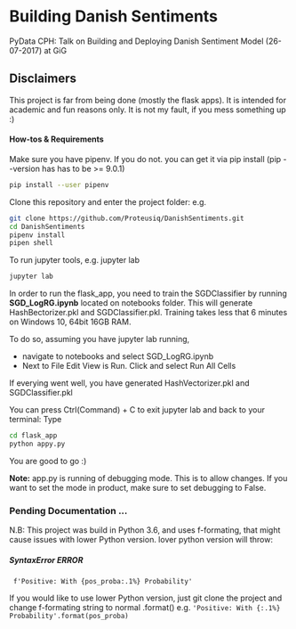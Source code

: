 # Building Danish Sentiments
PyData CPH: Talk on Building and Deploying Danish Sentiment Model (26-07-2017) at GiG

## Disclaimers
This project is far from being done (mostly the flask apps). It is intended for academic and fun reasons only. It is not my fault, if you mess something up :)

#### How-tos & Requirements

Make sure you have pipenv. If you do not. you can get it via pip install (pip --version has has to be >= 9.0.1)
```bash
pip install --user pipenv
```

Clone this repository and enter the project folder: e.g.

``` bash
git clone https://github.com/Proteusiq/DanishSentiments.git
cd DanishSentiments
pipenv install
pipen shell

```

To run jupyter tools, e.g. jupyter lab

```bash
jupyter lab
```

In order to run the flask_app, you need to train the SGDClassifier by running **SGD_LogRG.ipynb** located on notebooks folder. This will generate HashBectorizer.pkl and SGDClassifier.pkl. Training takes less that 6 minutes on Windows 10, 64bit 16GB RAM.

To do so, assuming you have jupyter lab running,
- navigate to notebooks and select SGD_LogRG.ipynb
- Next to File Edit View is Run. Click and select Run All Cells

If everying went well, you have generated HashVectorizer.pkl and SGDClassifier.pkl

You can press Ctrl(Command) + C to exit jupyter lab and back to your terminal: Type

```bash
cd flask_app
python appy.py
```

You are good to go :) 

**Note:** app.py is running of debugging mode. This is to allow changes. If you want to set the mode in product, make sure to set
debugging to False.

### Pending Documentation ...

N.B: This project was build in Python 3.6, and uses f-formating, that might cause issues with lower Python version. lover python version will throw:

##### SyntaxError ERROR
``` f'Positive: With {pos_proba:.1%} Probability'```
 
If you would like to use lower Python version, just git clone the project and change f-formating string to normal
.format() e.g.
```'Positive: With {:.1%} Probability'.format(pos_proba)```



